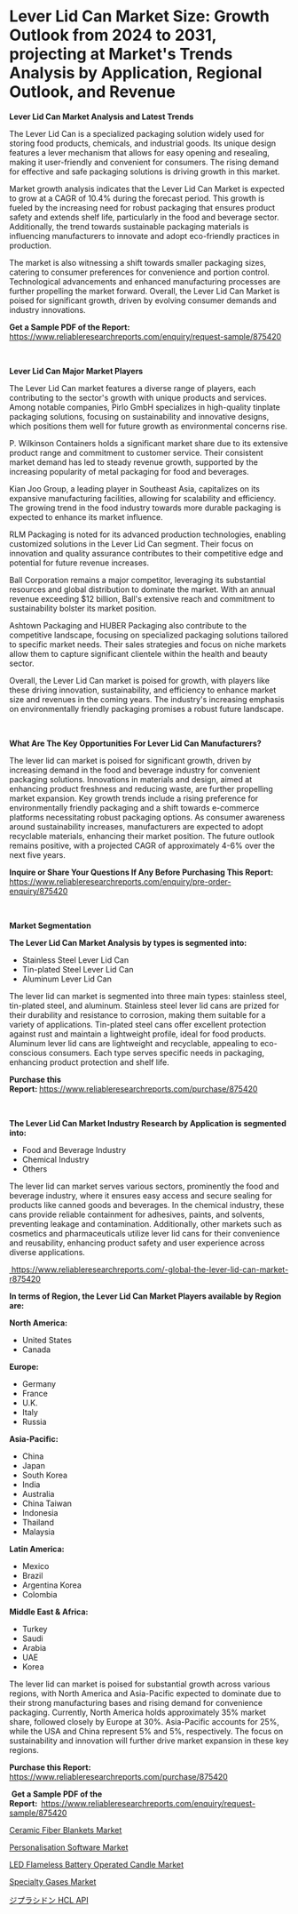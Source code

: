 <p><h1>Lever Lid Can Market Size: Growth Outlook from 2024 to 2031, projecting at Market's Trends Analysis by Application, Regional Outlook, and Revenue</h1></p><p><strong>Lever Lid Can Market Analysis and Latest Trends</strong></p>
<p><p>The Lever Lid Can is a specialized packaging solution widely used for storing food products, chemicals, and industrial goods. Its unique design features a lever mechanism that allows for easy opening and resealing, making it user-friendly and convenient for consumers. The rising demand for effective and safe packaging solutions is driving growth in this market.</p><p>Market growth analysis indicates that the Lever Lid Can Market is expected to grow at a CAGR of 10.4% during the forecast period. This growth is fueled by the increasing need for robust packaging that ensures product safety and extends shelf life, particularly in the food and beverage sector. Additionally, the trend towards sustainable packaging materials is influencing manufacturers to innovate and adopt eco-friendly practices in production.</p><p>The market is also witnessing a shift towards smaller packaging sizes, catering to consumer preferences for convenience and portion control. Technological advancements and enhanced manufacturing processes are further propelling the market forward. Overall, the Lever Lid Can Market is poised for significant growth, driven by evolving consumer demands and industry innovations.</p></p>
<p><strong>Get a Sample PDF of the Report:&nbsp;</strong> <a href="https://www.reliableresearchreports.com/enquiry/request-sample/875420">https://www.reliableresearchreports.com/enquiry/request-sample/875420</a></p>
<p>&nbsp;</p>
<p><strong>Lever Lid Can Major Market Players</strong></p>
<p><p>The Lever Lid Can market features a diverse range of players, each contributing to the sector's growth with unique products and services. Among notable companies, Pirlo GmbH specializes in high-quality tinplate packaging solutions, focusing on sustainability and innovative designs, which positions them well for future growth as environmental concerns rise.</p><p>P. Wilkinson Containers holds a significant market share due to its extensive product range and commitment to customer service. Their consistent market demand has led to steady revenue growth, supported by the increasing popularity of metal packaging for food and beverages. </p><p>Kian Joo Group, a leading player in Southeast Asia, capitalizes on its expansive manufacturing facilities, allowing for scalability and efficiency. The growing trend in the food industry towards more durable packaging is expected to enhance its market influence.</p><p>RLM Packaging is noted for its advanced production technologies, enabling customized solutions in the Lever Lid Can segment. Their focus on innovation and quality assurance contributes to their competitive edge and potential for future revenue increases.</p><p>Ball Corporation remains a major competitor, leveraging its substantial resources and global distribution to dominate the market. With an annual revenue exceeding $12 billion, Ball's extensive reach and commitment to sustainability bolster its market position.</p><p>Ashtown Packaging and HUBER Packaging also contribute to the competitive landscape, focusing on specialized packaging solutions tailored to specific market needs. Their sales strategies and focus on niche markets allow them to capture significant clientele within the health and beauty sector.</p><p>Overall, the Lever Lid Can market is poised for growth, with players like these driving innovation, sustainability, and efficiency to enhance market size and revenues in the coming years. The industry's increasing emphasis on environmentally friendly packaging promises a robust future landscape.</p></p>
<p>&nbsp;</p>
<p><strong>What Are The Key Opportunities For Lever Lid Can Manufacturers?</strong></p>
<p><p>The lever lid can market is poised for significant growth, driven by increasing demand in the food and beverage industry for convenient packaging solutions. Innovations in materials and design, aimed at enhancing product freshness and reducing waste, are further propelling market expansion. Key growth trends include a rising preference for environmentally friendly packaging and a shift towards e-commerce platforms necessitating robust packaging options. As consumer awareness around sustainability increases, manufacturers are expected to adopt recyclable materials, enhancing their market position. The future outlook remains positive, with a projected CAGR of approximately 4-6% over the next five years.</p></p>
<p><strong>Inquire or Share Your Questions If Any Before Purchasing This Report:</strong> <a href="https://www.reliableresearchreports.com/enquiry/pre-order-enquiry/875420">https://www.reliableresearchreports.com/enquiry/pre-order-enquiry/875420</a></p>
<p>&nbsp;</p>
<p><strong>Market Segmentation</strong></p>
<p><strong>The Lever Lid Can Market Analysis by types is segmented into:</strong></p>
<p><ul><li>Stainless Steel Lever Lid Can</li><li>Tin-plated Steel Lever Lid Can</li><li>Aluminum Lever Lid Can</li></ul></p>
<p><p>The lever lid can market is segmented into three main types: stainless steel, tin-plated steel, and aluminum. Stainless steel lever lid cans are prized for their durability and resistance to corrosion, making them suitable for a variety of applications. Tin-plated steel cans offer excellent protection against rust and maintain a lightweight profile, ideal for food products. Aluminum lever lid cans are lightweight and recyclable, appealing to eco-conscious consumers. Each type serves specific needs in packaging, enhancing product protection and shelf life.</p></p>
<p><strong>Purchase this Report:&nbsp;</strong><a href="https://www.reliableresearchreports.com/purchase/875420">https://www.reliableresearchreports.com/purchase/875420</a></p>
<p>&nbsp;</p>
<p><strong>The Lever Lid Can Market Industry Research by Application is segmented into:</strong></p>
<p><ul><li>Food and Beverage Industry</li><li>Chemical Industry</li><li>Others</li></ul></p>
<p><p>The lever lid can market serves various sectors, prominently the food and beverage industry, where it ensures easy access and secure sealing for products like canned goods and beverages. In the chemical industry, these cans provide reliable containment for adhesives, paints, and solvents, preventing leakage and contamination. Additionally, other markets such as cosmetics and pharmaceuticals utilize lever lid cans for their convenience and reusability, enhancing product safety and user experience across diverse applications.</p></p>
<p><a href="https://www.reliableresearchreports.com/-global-the-lever-lid-can-market-r875420">&nbsp;https://www.reliableresearchreports.com/-global-the-lever-lid-can-market-r875420</a></p>
<p><strong>In terms of Region, the Lever Lid Can Market Players available by Region are:</strong></p>
<p>
    <p> <strong> North America: </strong>
        <ul>
            <li>United States</li>
            <li>Canada</li>
        </ul>
        </p> 
    <p> <strong> Europe: </strong>
        <ul>
            <li>Germany</li>
            <li>France</li>
            <li>U.K.</li>
            <li>Italy</li>
            <li>Russia</li>
        </ul>
        </p> 
    <p> <strong> Asia-Pacific: </strong>
        <ul>
            <li>China</li>
            <li>Japan</li>
            <li>South Korea</li>
            <li>India</li>
            <li>Australia</li>
            <li>China Taiwan</li>
            <li>Indonesia</li>
            <li>Thailand</li>
            <li>Malaysia</li>
        </ul>
        </p> 
    <p> <strong> Latin America: </strong>
        <ul>
            <li>Mexico</li>
            <li>Brazil</li>
            <li>Argentina Korea</li>
            <li>Colombia</li>
        </ul>
        </p> 
    <p> <strong> Middle East & Africa: </strong>
        <ul>
            <li>Turkey</li>
            <li>Saudi</li>
            <li>Arabia</li>
            <li>UAE</li>
            <li>Korea</li>
        </ul>
    </p>
    </p>
<p><p>The lever lid can market is poised for substantial growth across various regions, with North America and Asia-Pacific expected to dominate due to their strong manufacturing bases and rising demand for convenience packaging. Currently, North America holds approximately 35% market share, followed closely by Europe at 30%. Asia-Pacific accounts for 25%, while the USA and China represent 5% and 5%, respectively. The focus on sustainability and innovation will further drive market expansion in these key regions.</p></p>
<p><strong>Purchase this Report: </strong><a href="https://www.reliableresearchreports.com/purchase/875420">https://www.reliableresearchreports.com/purchase/875420</a></p>
<p>&nbsp;<strong>Get a Sample PDF of the Report:&nbsp;&nbsp;</strong><a href="https://www.reliableresearchreports.com/enquiry/request-sample/875420">https://www.reliableresearchreports.com/enquiry/request-sample/875420</a></p>
<p><strong></strong></p>
<p><p><a href="https://issuu.com/reportprime-2/docs/ceramic-fiber-blankets-market-size-_c85c197b40787b">Ceramic Fiber Blankets Market</a></p><p><a href="https://www.linkedin.com/pulse/global-personalisation-software-market-projected-grow-cagr-113-nficf?trackingId=ZKq%2BAgTHQAO4eeyb2z%2FAsQ%3D%3D">Personalisation Software Market</a></p><p><a href="https://github.com/JosephineMcguire65/Market-Research-Report-List-1/blob/main/led-flameless-battery-operated-candle-market.md">LED Flameless Battery Operated Candle Market</a></p><p><a href="https://issuu.com/reportprime-2/docs/specialty-gases-market-size-2030.pp_f43db4527693f4">Specialty Gases Market</a></p><p><a href="https://medium.com/@dfg5fff/ziprasidone-hcl-api-market-%E3%81%AE%E3%82%B0%E3%83%AD%E3%83%BC%E3%83%90%E3%83%AB%E5%B8%82%E5%A0%B4%E6%A6%82%E8%A6%81%E3%81%AF-%E4%B8%96%E7%95%8C%E3%81%8A%E3%82%88%E3%81%B3%E4%B8%BB%E8%A6%81%E5%B8%82%E5%A0%B4%E3%81%AB%E3%81%8A%E3%81%91%E3%82%8B%E6%A5%AD%E7%95%8C%E3%81%AB%E5%BD%B1%E9%9F%BF%E3%82%92%E4%B8%8E%E3%81%88%E3%82%8B%E4%B8%BB%E8%A6%81%E3%81%AA%E3%83%88%E3%83%AC%E3%83%B3%E3%83%89%E3%81%AB%E3%81%A4%E3%81%84%E3%81%A6-%E7%8B%AC%E8%87%AA%E3%81%AE%E8%A6%96%E7%82%B9%E3%82%92%E6%8F%90%E4%BE%9B%E3%81%97%E3%81%BE%E3%81%99-ed089d68fdf7">ジプラシドン HCL API</a></p></p>